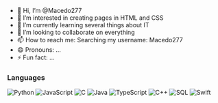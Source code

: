 - 👋 Hi, I’m @Macedo277
- 👀 I’m interested in creating pages in HTML and CSS
- 🌱 I’m currently learning several things about IT
- 💞️ I’m looking to collaborate on everything
- 📫 How to reach me: Searching my username: Macedo277
- 😄 Pronouns: ...
- ⚡ Fun fact: ...

<!---
Macedo277/Macedo277 is a ✨ special ✨ repository because its `README.md` (this file) appears on your GitHub profile.
You can click the Preview link to take a look at your changes.
--->
### Languages

![Python](https://img.shields.io/badge/-Python-000?&logo=Python)
![JavaScript](https://img.shields.io/badge/-JavaScript-000?&logo=JavaScript)
![C](https://img.shields.io/badge/-C-000?&logo=C)
![Java](https://img.shields.io/badge/-Java-000?&logo=Java&logoColor=007396)
![TypeScript](https://img.shields.io/badge/-TypeScript-000?&logo=TypeScript)
![C++](https://img.shields.io/badge/-C++-000?&logo=c%2b%2b&logoColor=00599C)
![SQL](https://img.shields.io/badge/-SQL-000?&logo=MySQL)
![Swift](https://img.shields.io/badge/-Swift-000?&logo=Swift)
